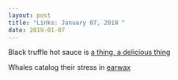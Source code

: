```yaml
---
layout: post
title: "Links: January 07, 2019 "
date: 2019-01-07
---
```

Black truffle hot sauce is [a thing, a delicious thing](https://truffhotsauce.com)

Whales catalog their stress in [earwax](https://www.theatlantic.com/science/archive/2018/11/astonishing-history-locked-whale-earwax/576349/)